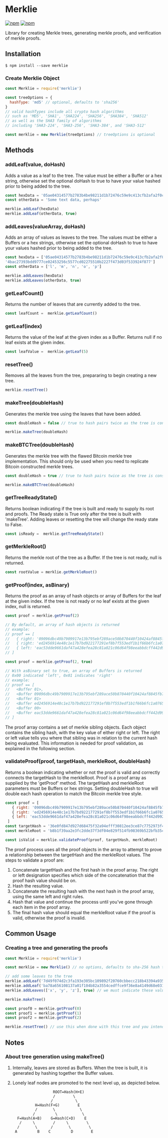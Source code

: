 # Merklie

[![npm](https://img.shields.io/npm/l/merklie.svg)](https://www.npmjs.com/package/merklie)
[![npm](https://img.shields.io/npm/v/merklie.svg)](https://www.npmjs.com/package/merklie)

Library for creating Merkle trees, generating merkle proofs, and verification of merkle proofs.

## Installation

```
$ npm install --save merklie
```

### Create Merklie Object

```js
const Merklie = require('merklie')

const treeOptions = {
  hashType: 'md5' // optional, defaults to 'sha256'
}
// valid hashTypes include all crypto hash algorithms
// such as 'MD5', 'SHA1', 'SHA224', 'SHA256', 'SHA384', 'SHA512'
// as well as the SHA3 family of algorithms
// including 'SHA3-224', 'SHA3-256', 'SHA3-384', and 'SHA3-512'

const merklie = new Merklie(treeOptions) // treeOptions is optional
```

## Methods

### addLeaf(value, doHash)

Adds a value as a leaf to the tree. The value must be either a Buffer or a hex string, otherwise set the optional doHash to true to have your value hashed prior to being added to the tree. 

```js
const hexData = '05ae04314577b2783b4be98211d1b72476c59e9c413cfb2afa2f0c68e0d93911'
const otherData = 'Some text data, perhaps'

merklie.addLeaf(hexData)
merklie.addLeaf(otherData, true)
```

### addLeaves(valueArray, doHash)

Adds an array of values as leaves to the tree. The values must be either a Buffers or a hex strings, otherwise set the optional doHash to true to have your values hashed prior to being added to the tree. 

```js
const hexData = ['05ae04314577b2783b4be98211d1b72476c59e9c413cfb2afa2f0c68e0d93911', 'c5ed1192d909d1af814f64c7dc9e6a4983a63891a2c59ed14448d90271cb5519', 
'4bac27393bdd9777ce02453256c5577cd02275510b2227f473d03f533924f877']
const otherData = ['l', 'm', 'n', 'o', 'p']

merklie.addLeaves(hexData)
merklie.addLeaves(otherData, true)
```

### getLeafCount()

Returns the number of leaves that are currently added to the tree. 

```js
const leafCount =  merklie.getLeafCount()
```

### getLeaf(index)

Returns the value of the leaf at the given index as a Buffer. Returns null if no leaf exists at the given index. 

```js
const leafValue =  merklie.getLeaf(5)
```

### resetTree()

Removes all the leaves from the tree, prepararing to begin creating a new tree.

```js
merklie.resetTree()
```

### makeTree(doubleHash)

Generates the merkle tree using the leaves that have been added.

```js
const doubleHash = false // true to hash pairs twice as the tree is constructed 

merklie.makeTree(doubleHash)
```

### makeBTCTree(doubleHash)

Generates the merkle tree with the flawed Bitcoin merkle tree implementation.
This should only be used when you need to replicate Bitcoin constructed merkle trees.

```js
const doubleHash = true // true to hash pairs twice as the tree is constructed 

merklie.makeBTCTree(doubleHash)
```

### getTreeReadyState()

Returns boolean indicating if the tree is built and ready to supply its root and proofs. The Ready state is True only after the tree is built with 'makeTree'.  Adding leaves or resetting the tree will change the ready state to False.

```js
const isReady =  merklie.getTreeReadyState()
```

### getMerkleRoot()

Returns the merkle root of the tree as a Buffer. If the tree is not ready, null is returned.

```js
const rootValue = merklie.getMerkleRoot()
```

### getProof(index, asBinary)

Returns the proof as an array of hash objects or array of Buffers for the leaf at the given index. If the tree is not ready or no leaf exists at the given index, null is returned.  

```js
const proof = merklie.getProof(2)

// By default, an array of hash objects is returned
// example: 
// proof == [
//   { right: '09096dbc49b7909917e13b795ebf289ace50b870440f10424af8845fb7761ea5' },
//   { right: 'ed2456914e48c1e17b7bd922177291ef8b7f553edf1b1f66b6fc1a076524b22f' },
//   { left: 'eac53dde9661daf47a428efea28c81a021c06d64f98eeabbdcff442d992153a8' }
// ]

const proof = merklie.getProof(2, true)

// With asBinary set to true, an array of Buffers is returned 
// 0x00 indicated 'left', 0x01 indicates 'right'
// example: 
// proof == [
//   <Buffer 01>,
//   <Buffer 09096dbc49b7909917e13b795ebf289ace50b870440f10424af8845fb7761ea5>,
//   <Buffer 01>
//   <Buffer ed2456914e48c1e17b7bd922177291ef8b7f553edf1b1f66b6fc1a076524b22f>,
//   <Buffer 00>
//   <Buffer eac53dde9661daf47a428efea28c81a021c06d64f98eeabbdcff442d992153a8>
// ]
```

The proof array contains a set of merkle sibling objects. Each object contains the sibling hash, with the key value of either right or left. The right or left value tells you where that sibling was in relation to the current hash being evaluated. This information is needed for proof validation, as explained in the following section.

### validateProof(proof, targetHash, merkleRoot, doubleHash)

Returns a boolean indicating whether or not the proof is valid and correctly connects the targetHash to the merkleRoot. Proof is a proof array as supplied by the 'getProof' method. The targetHash and merkleRoot parameters must be Buffers or hex strings. Setting doubleHash to true will double each hash operation to match the Bitcoin merkle tree style.

```js
const proof = [
   { right: '09096dbc49b7909917e13b795ebf289ace50b870440f10424af8845fb7761ea5' },
   { right: 'ed2456914e48c1e17b7bd922177291ef8b7f553edf1b1f66b6fc1a076524b22f' },
   { left: 'eac53dde9661daf47a428efea28c81a021c06d64f98eeabbdcff442d992153a8' },
 ]
const targetHash = '36e0fd847d927d68475f32a94efff30812ee3ce87c7752973f4dd7476aa2e97e'
const merkleRoot = 'b8b1f39aa2e3fc2dde37f3df04e829f514fb98369b522bfb35c663befa896766'

const isValid = merklie.validateProof(proof, targetHash, merkleRoot)
```

The proof process uses all the proof objects in the array to attempt to prove a relationship between the targetHash and the merkleRoot values. The steps to validate a proof are:

1. Concatenate targetHash and the first hash in the proof array. The right or left designation specifies which side of the concatenation that the proof hash value should be on.
2. Hash the resulting value.
3. Concatenate the resulting hash with the next hash in the proof array, using the same left and right rules.
4. Hash that value and continue the process until you’ve gone through each item in the proof array.
5. The final hash value should equal the merkleRoot value if the proof is valid, otherwise the proof is invalid.

## Common Usage

### Creating a tree and generating the proofs

```js
const Merklie = require('merklie')

const merklie = new Merklie() // no options, defaults to sha-256 hash type

// add some leaves to the tree
merklie.addLeaf('7d49f074d2c3fa193e305bc109892f20760cbbecc218b43394a9356da35a72b3')
merklie.addLeaf('ba78a656108137a01f104b82a3554cedffce9f36e8a4149d68e0310b0943c09d')
merklie.addLeaves(['x', 'y', 'z'], true) // we must indicate these values need to be hashed

merklie.makeTree()

const proof0 = merklie.getProof(0)
const proof1 = merklie.getProof(1)
const proof2 = merklie.getProof(2)

merklie.resetTree() // use this when done with this tree and you intend on creating a new one

```

## Notes

### About tree generation using makeTree()

1. Internally, leaves are stored as Buffers. When the tree is built, it is generated by hashing together the Buffer values. 
2. Lonely leaf nodes are promoted to the next level up, as depicted below.

                         ROOT=Hash(H+E)
                         /        \
                        /          \
                 H=Hash(F+G)        E
                 /       \           \
                /         \           \
         F=Hash(A+B)    G=Hash(C+D)    E
          /     \        /     \        \
         /       \      /       \        \
        A         B    C         D        E

